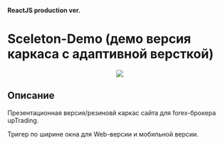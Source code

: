﻿<strong> ReactJS production ver. </strong>

# Sceleton-Demo (демо версия каркаса с адаптивной версткой)

<p align="center"><img src="./video/video.gif" /></p>

## Описание

<p> Презентационная версия/резиновй каркас сайта для forex-брокера upTrading. </p>
<p> Тригер по ширине окна для Web-версии и мобильной версии. </p>









